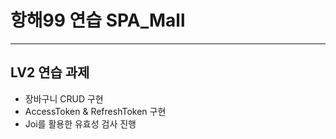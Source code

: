 # 항해99 연습 SPA_Mall
---
## LV2 연습 과제
- 장바구니 CRUD 구현
- AccessToken & RefreshToken 구현
- Joi를 활용한 유효성 검사 진행
